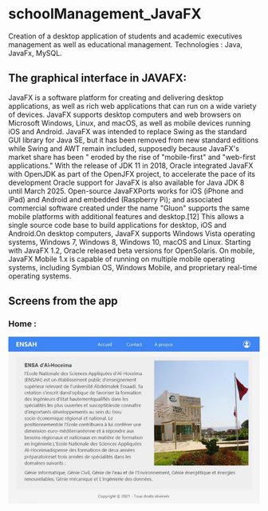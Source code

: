 # schoolManagement_JavaFX
Creation of a desktop application of students and academic executives management as well as educational management.  Technologies : Java, JavaFx, MySQL.

## The graphical interface in JAVAFX:
JavaFX is a software platform for creating and delivering desktop applications, as well as rich web applications that can run on a wide variety of devices.
JavaFX supports desktop computers and web browsers on Microsoft Windows, Linux, and macOS, as well as mobile devices running iOS and Android. JavaFX was intended to replace Swing as the standard GUI library for Java SE, but it has been removed from new standard editions while Swing and AWT remain included, supposedly because JavaFX's market share has been " eroded by the rise of "mobile-first" and "web-first applications." With the release of JDK 11 in 2018, Oracle integrated JavaFX with OpenJDK as part of the OpenJFX project, to accelerate the pace of its development Oracle support for JavaFX is also available for Java JDK 8 until March 2025. Open-source JavaFXPorts works for iOS (iPhone and iPad) and Android and embedded (Raspberry Pi); and associated commercial software created under the name "Gluon" supports the same mobile platforms with additional features and desktop.[12] This allows a single source code base to build applications for desktop, iOS and Android.On desktop computers, JavaFX supports Windows Vista operating systems,
Windows 7, Windows 8, Windows 10, macOS and Linux. Starting with JavaFX 1.2, Oracle released beta versions for OpenSolaris. On mobile, JavaFX Mobile 1.x is capable of running on multiple mobile operating systems, including Symbian OS, Windows Mobile, and proprietary real-time operating systems.

## Screens from the app
### Home :
![img.png](img.png)
